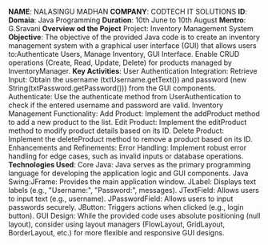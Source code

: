 **NAME**: NALASINGU MADHAN
**COMPANY**: CODTECH IT SOLUTIONS
**ID**:
**Domaia**: Java Programming
**Duration**: 10th June to 10th August
**Mentro**: G.Sravani
**Overview od the Poject**
Project: Inventory Management System
__Objective__:
The objective of the provided Java code is to create an inventory management system with a graphical user interface (GUI) that allows users to:Authenticate Users, Manage Inventory, GUI Interface. Enable CRUD operations (Create, Read, Update, Delete) for products managed by InventoryManager.
**Key Activities**:
User Authentication Integration: Retrieve Input: Obtain the username (txtUsername.getText()) and password (new String(txtPassword.getPassword())) from the GUI components.
Authenticate: Use the authenticate method from UserAuthentication to check if the entered username and password are valid.
Inventory Management Functionality: Add Product: Implement the addProduct method to add a new product to the list.
Edit Product: Implement the editProduct method to modify product details based on its ID.
Delete Product: Implement the deleteProduct method to remove a product based on its ID.
Enhancements and Refinements: Error Handling: Implement robust error handling for edge cases, such as invalid inputs or database operations.
**Technologies Used**:
Core Java: Java serves as the primary programming language for developing the application logic and GUI components.
Java Swing:JFrame: Provides the main application window.
JLabel: Displays text labels (e.g., "Username:", "Password:", messages).
JTextField: Allows users to input text (e.g., username).
JPasswordField: Allows users to input passwords securely.
JButton: Triggers actions when clicked (e.g., login button).
GUI Design: While the provided code uses absolute positioning (null layout), consider using layout managers (FlowLayout, GridLayout, BorderLayout, etc.) for more flexible and responsive GUI designs.
